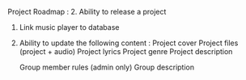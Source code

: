 Project Roadmap :
2. Ability to release a project
1. Link music player to database
3. Ability to update the following content :
    Project cover
    Project files (project + audio)
    Project lyrics
    Project genre
    Project description

    Group member rules (admin only)
    Group description